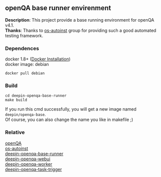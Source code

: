 
## openQA base runner envirenment
**Description**: This project provide a base running environment for openQA v4.1.  
**Thanks**: Thanks to [os-autoinst](https://github.com/os-autoinst) group for providing such a good automated testing framework.


### Dependences
docker 1.8+ ([Docker Installation](http://docs.docker.com/engine/installation/))  
docker image: debian
```shell
docker pull debian
```

### Build
```shell
cd deepin-openqa-base-runner
make build
```
If you run this cmd successfully, you will get a new image named `deepin/openqa-base`.  
Of course, you can also change the name you like in makefile ;)

### Relative
[openQA](https://github.com/os-autoinst/openQA)  
[os-autoinst](https://github.com/os-autoinst/os-autoinst)  
[deepin-openqa-base-runner](https://github.com/choldrim/deepin-openqa-base-runner)  
[deepin-openqa-webui](https://github.com/choldrim/deepin-openqa-webui)  
[deepin-openqa-worker](https://github.com/choldrim/deepin-openqa-worker)  
[deepin-openqa-task-trigger](https://github.com/choldrim/deepin-openqa-task-trigger)  
